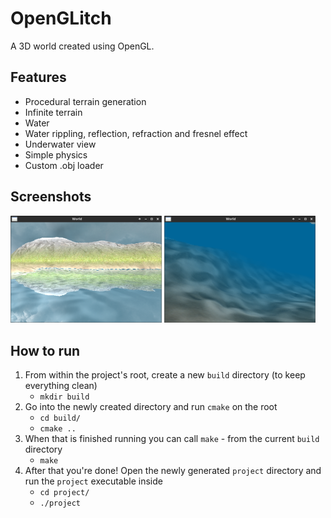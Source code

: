 # OpenGLitch

A 3D world created using OpenGL.

## Features

- Procedural terrain generation
- Infinite terrain
- Water
- Water rippling, reflection, refraction and fresnel effect
- Underwater view
- Simple physics
- Custom .obj loader

## Screenshots

<p>
	<img src="/project/Resources/Screenshots/Abovewater_Screenshot.png" width="48%" alt="View above water">
	<img src="/project/Resources/Screenshots/Underwater_Screenshot.png" width="48%" alt="View under water">
</p>

## How to run

 1. From within the project's root, create a new `build` directory (to keep everything clean)
 	- `mkdir build`
 2. Go into the newly created directory and run `cmake` on the root
 	- `cd build/`
 	- `cmake ..`
 3. When that is finished running you can call `make` - from the current `build` directory
 	- `make`
 4. After that you're done! Open the newly generated `project` directory and run the `project` executable inside
 	- `cd project/`
 	- `./project`
